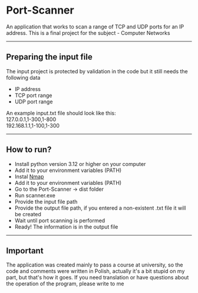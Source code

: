 # Port-Scanner

An application that works to scan a range of TCP and UDP ports for an IP address.
This is a final project for the subject - Computer Networks
<br> 
<hr>

## Preparing the input file
The input project is protected by validation in the code but it still needs the following data
 - IP address
 - TCP port range
 - UDP port range
 
An example input.txt file should look like this:<br>
127.0.0.1,1-300,1-800<br>
192.168.1.1,1-100,1-300

<hr>

## How to run?
 - Install python version 3.12 or higher on your computer
 - Add it to your environment variables (PATH)
 - Instal [Nmap](https://nmap.org/download.html)
 - Add it to your environment variables (PATH)
 - Go to the Port-Scanner -> dist folder
 - Run scanner.exe
 - Provide the input file path
 - Provide the output file path, if you entered a non-existent .txt file it will be created
 - Wait until port scanning is performed
 - Ready! The information is in the output file

<hr>

## Important
The application was created mainly to pass a course at university, so the code and comments were written in Polish, actually it's a bit stupid on my part, but that's how it goes. 
If you need translation or have questions about the operation of the program, please write to me
